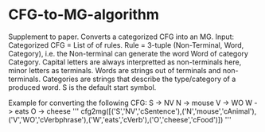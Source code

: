 # CFG-to-MG-algorithm
Supplement to paper.
Converts a categorized CFG into an MG.
Input: Categorized CFG = List of of rules.
Rule = 3-tuple (Non-Terminal, Word, Category), 
i.e. the Non-terminal can generate the word Word of category Category.
Capital letters are always interpretted as non-terminals here, minor letters as terminals.
Words are strings out of terminals and non-terminals.
Categories are strings that describe the type/category of a produced word.
S is the default start symbol.

Example for converting the following CFG:
S -> NV
N -> mouse
V -> WO
W -> eats
O -> cheese
'''
cfg2mg([('S','NV','cSentence'),('N','mouse','cAnimal'),('V','WO','cVerbphrase'),('W','eats','cVerb'),('O','cheese','cFood')])
'''
